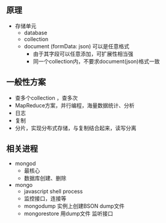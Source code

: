 ## 原理
+ 存储单元
    + database
    + collection
    + document (formData: json) 可以是任意格式
        + 由于其字段可以任意添加，可扩展性相当强
        + 同一个collection内，不要求document(json)格式一致
        
        
## 一般性方案
+ 查多个collection ，查多次
+ MapReduce方案，并行编程，海量数据统计、分析
+ 日志
+ 复制
+ 分片，实现分布式存储，与复制结合起来，读写分离

## 相关进程
+ mongod
    + 最核心
    + 数据库创建、删除
+ mongo
    + javascript shell process
    + 监控接口，连接等
    + mongodump 实例上创建BSON dump文件
    + mongorestore 用dump文件 监听接口
    